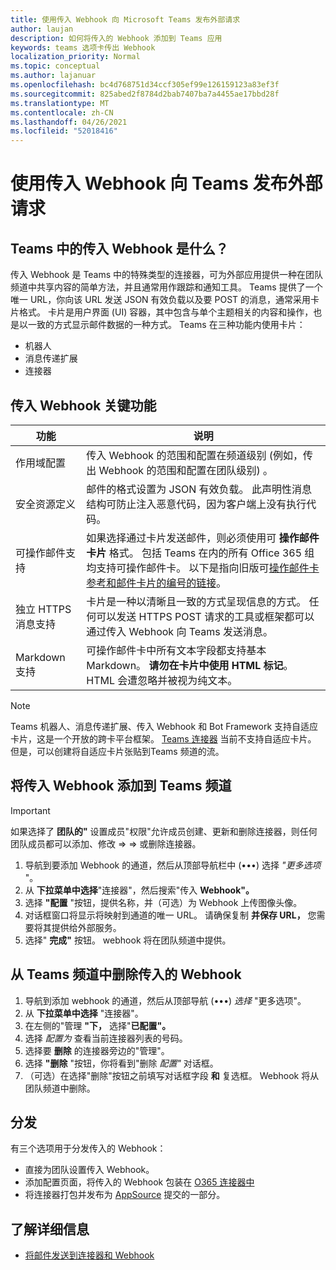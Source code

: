 ```yaml
---
title: 使用传入 Webhook 向 Microsoft Teams 发布外部请求
author: laujan
description: 如何将传入的 Webhook 添加到 Teams 应用
keywords: teams 选项卡传出 Webhook
localization_priority: Normal
ms.topic: conceptual
ms.author: lajanuar
ms.openlocfilehash: bc4d768751d34ccf305ef99e126159123a83ef3f
ms.sourcegitcommit: 825abed2f8784d2bab7407ba7a4455ae17bbd28f
ms.translationtype: MT
ms.contentlocale: zh-CN
ms.lasthandoff: 04/26/2021
ms.locfileid: "52018416"
---
```

# <a name="post-external-requests-to-teams-with-incoming-webhooks"></a>使用传入 Webhook 向 Teams 发布外部请求

## <a name="what-are-incoming-webhooks-in-teams"></a>Teams 中的传入 Webhook 是什么？

传入 Webhook 是 Teams 中的特殊类型的连接器，可为外部应用提供一种在团队频道中共享内容的简单方法，并且通常用作跟踪和通知工具。 Teams 提供了一个唯一 URL，你向该 URL 发送 JSON 有效负载以及要 POST 的消息，通常采用卡片格式。 卡片是用户界面 (UI) 容器，其中包含与单个主题相关的内容和操作，也是以一致的方式显示邮件数据的一种方式。 Teams 在三种功能内使用卡片：

* 机器人
* 消息传递扩展
* 连接器

## <a name="incoming-webhook-key-features"></a>传入 Webhook 关键功能

| 功能 | 说明 |
| ------- | ----------- |
|作用域配置|传入 Webhook 的范围和配置在频道级别 (例如，传出 Webhook 的范围和配置在团队级别) 。|
|安全资源定义|邮件的格式设置为 JSON 有效负载。 此声明性消息结构可防止注入恶意代码，因为客户端上没有执行代码。|
|可操作邮件支持|如果选择通过卡片发送邮件，则必须使用可 **操作邮件卡片** 格式。 包括 Teams 在内的所有 Office 365 组均支持可操作邮件卡。 以下是指向旧版可[操作邮件卡参考和](/outlook/actionable-messages/message-card-reference)[邮件卡片的编号的链接](https://messagecardplayground.azurewebsites.net)。|
|独立 HTTPS 消息支持| 卡片是一种以清晰且一致的方式呈现信息的方式。 任何可以发送 HTTPS POST 请求的工具或框架都可以通过传入 Webhook 向 Teams 发送消息。|
|Markdown 支持|可操作邮件卡中所有文本字段都支持基本 Markdown。 **请勿在卡片中使用 HTML 标记**。 HTML 会遭忽略并被视为纯文本。|

> [!Note]
> Teams 机器人、消息传递扩展、传入 Webhook 和 Bot Framework 支持自适应卡片，这是一个开放的跨卡平台框架。 [Teams 连接器](../../webhooks-and-connectors/how-to/connectors-creating.md) 当前不支持自适应卡片。 但是，可以创建将自适应卡片张贴到[](https://flow.microsoft.com/blog/microsoft-flow-in-microsoft-teams/)Teams 频道的流。

## <a name="add-an-incoming-webhook-to-a-teams-channel"></a>将传入 Webhook 添加到 Teams 频道

> [!Important]  
> 如果选择了 **团队的"** 设置成员"权限"允许成员创建、更新和删除连接器，则任何团队成员都可以添加、修改  =>    =>  或删除连接器。

1. 导航到要添加 Webhook 的通道，然后从顶部导航栏中 (&#8226;&#8226;&#8226;) 选择 *"更多选项* "。
1. 从 **下拉菜单中选择**"连接器"，然后搜索"传入 **Webhook"。**
1. 选择 **"配置** "按钮，提供名称，并（可选）为 Webhook 上传图像头像。
1. 对话框窗口将显示将映射到通道的唯一 URL。 请确保复制 **并保存 URL，** 您需要将其提供给外部服务。
1. 选择" **完成"** 按钮。 webhook 将在团队频道中提供。

## <a name="remove-an-incoming-webhook-from-a-teams-channel"></a>从 Teams 频道中删除传入的 Webhook

1. 导航到添加 webhook 的通道，然后从顶部导航 (&#8226;&#8226;&#8226;) *选择* "更多选项"。
1. 从 **下拉菜单中选择** "连接器"。
1. 在左侧的"管理 **"下，** 选择"**已配置"。**
1. 选择 *配置为* 查看当前连接器列表的号码。
1. 选择要 **删除** 的连接器旁边的"管理"。
1. 选择 **"删除** "按钮，你将看到"删除 *配置"* 对话框。
1. （可选）在选择"删除"按钮之前填写对话框字段 **和** 复选框。 Webhook 将从团队频道中删除。

## <a name="distribution"></a>分发

有三个选项用于分发传入的 Webhook：

* 直接为团队设置传入 Webhook。
* 添加配置页面，将传入的 Webhook 包装在 [O365 连接器中](~/webhooks-and-connectors/how-to/connectors-creating.md)
* 将连接器打包并发布为 [AppSource](~/concepts/deploy-and-publish/office-store-guidance.md) 提交的一部分。

## <a name="learn-more"></a>了解详细信息

* [将邮件发送到连接器和 Webhook](~/webhooks-and-connectors/how-to/connectors-using.md)
